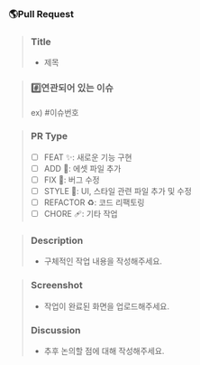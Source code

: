 ### 🌎Pull Request

> ### Title
> * 제목

> ### #️⃣연관되어 있는 이슈
> ex) #이슈번호

> ### PR Type
> - [ ] FEAT :sparkles:: 새로운 기능 구현
> - [ ] ADD :bento:: 에셋 파일 추가
> - [ ] FIX :bug:: 버그 수정
> - [ ] STYLE :lipstick:: UI, 스타일 관련 파일 추가 및 수정
> - [ ] REFACTOR :recycle:: 코드 리팩토링
> - [ ] CHORE :adhesive_bandage:: 기타 작업

> ### Description
> * 구체적인 작업 내용을 작성해주세요.

> ### Screenshot
> * 작업이 완료된 화면을 업로드해주세요.
>
> ### Discussion
> * 추후 논의할 점에 대해 작성해주세요.
